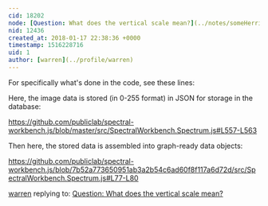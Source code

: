 ```yaml
---
cid: 18202
node: [Question: What does the vertical scale mean?](../notes/someHerrings/11-22-2015/question-what-does-the-vertical-scale-mean)
nid: 12436
created_at: 2018-01-17 22:38:36 +0000
timestamp: 1516228716
uid: 1
author: [warren](../profile/warren)
---
```


For specifically what's done in the code, see these lines:

Here, the image data is stored (in 0-255 format) in JSON for storage in the database: 

https://github.com/publiclab/spectral-workbench.js/blob/master/src/SpectralWorkbench.Spectrum.js#L557-L563

Then here, the stored data is assembled into graph-ready data objects:

https://github.com/publiclab/spectral-workbench.js/blob/7b52a773650951ab3a2b54c6ad60f8f117a6d72d/src/SpectralWorkbench.Spectrum.js#L77-L80

[warren](../profile/warren) replying to: [Question: What does the vertical scale mean?](../notes/someHerrings/11-22-2015/question-what-does-the-vertical-scale-mean)


